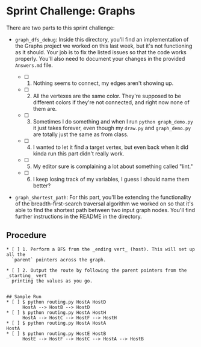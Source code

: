 # Sprint Challenge: Graphs

There are two parts to this sprint challenge:

 * `graph_dfs_debug`: Inside this directory, you'll find an implementation of the Graphs project we worked on this last week, but it's not functioning as it should. Your job is to fix the listed issues so that the code works properly. You'll also need to document your changes in the provided `Answers.md` file. 

    * [ ] 1. Nothing seems to connect, my edges aren't showing up.
    * [ ] 2. All the vertexes are the same color.  They're supposed to be different colors
    if they're not connected, and right now none of them are.
    * [ ] 3. Sometimes I do something and when I run `python graph_demo.py` it just takes
    forever, even though my `draw.py` and `graph_demo.py` are totally just the same
    as from class.
    * [ ] 4. I wanted to let it find a target vertex, but even back when it did kinda run
    this part didn't really work.
    * [ ] 5. My editor sure is complaining a lot about something called "lint."
    * [ ] 6. I keep losing track of my variables, I guess I should name them better?

 * `graph_shortest_path`: For this part, you'll be extending the functionality of the breadth-first-search traversal algorithm we worked on so that it's able to find the shortest path between two input graph nodes. You'll find further instructions in the README in the directory.

 ## Procedure

    * [ ] 1. Perform a BFS from the _ending vert_ (host). This will set up all the
      `parent` pointers across the graph.

    * [ ] 2. Output the route by following the parent pointers from the _starting_ vert
      printing the values as you go.


    ## Sample Run
    * [ ] $ python routing.py HostA HostD
          HostA --> HostB --> HostD
    * [ ] $ python routing.py HostA HostH
          HostA --> HostC --> HostF --> HostH
    * [ ] $ python routing.py HostA HostA
    HostA
    * [ ] $ python routing.py HostE HostB
          HostE --> HostF --> HostC --> HostA --> HostB
